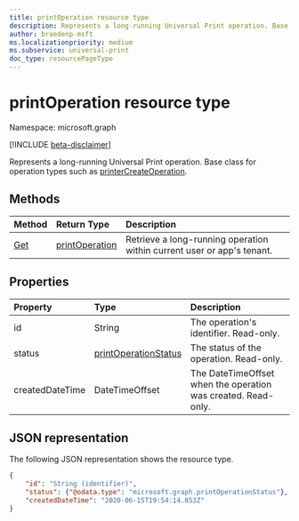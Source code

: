 ```yaml
---
title: printOperation resource type
description: Represents a long-running Universal Print operation. Base class for operation types such as printerCreateOperation.
author: braedenp-msft
ms.localizationpriority: medium
ms.subservice: universal-print
doc_type: resourcePageType
---
```


# printOperation resource type

Namespace: microsoft.graph

[!INCLUDE [beta-disclaimer](../../includes/beta-disclaimer.md)]

Represents a long-running Universal Print operation. Base class for operation types such as [printerCreateOperation](printercreateoperation.md).

## Methods

| Method       | Return Type | Description |
|:-------------|:------------|:------------|
| [Get](../api/printoperation-get.md) | [printOperation](printoperation.md) | Retrieve a long-running operation within current user or app's tenant. |

## Properties
| Property     | Type        | Description |
|:-------------|:------------|:------------|
|id|String|The operation's identifier. Read-only.|
|status|[printOperationStatus](printoperationstatus.md)|The status of the operation. Read-only.|
|createdDateTime|DateTimeOffset|The DateTimeOffset when the operation was created. Read-only.|

## JSON representation

The following JSON representation shows the resource type.

<!-- {
  "blockType": "resource",
  "optionalProperties": [

  ],
  "@odata.type": "microsoft.graph.printOperation",
  "keyProperty": "id",
  "baseType":"microsoft.graph.entity"
}-->

```json
{
    "id": "String (identifier)",
    "status": {"@odata.type": "microsoft.graph.printOperationStatus"},
    "createdDateTime": "2020-06-15T19:54:14.853Z"
}
```

<!-- uuid: 8fcb5dbc-d5aa-4681-8e31-b001d5168d79
2015-10-25 14:57:30 UTC -->
<!-- {
  "type": "#page.annotation",
  "description": "printOperation resource",
  "keywords": "",
  "section": "documentation",
  "tocPath": ""
}-->


